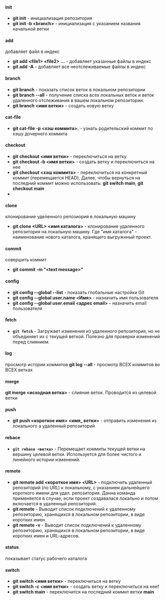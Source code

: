

#### init
- **git init** - инициализация репозитория
- **git init -b \<branch\>** - инициализация с указанием названия начальной ветки



#### add
добавляет файл в индекс
- **git add \<file1\> \<file2\> ...** - добавляет указанные файлы в индекс
- **git add -A** - добавляет все неотслеживаемые файлы в индекс

#### branch
- **git branch** - показать список веток в локальном репозитории
- **git branch --all** - получение списка всех локальных веток и веток удаленного отслеживания в вашем ло­кальном репозитории. 
- **git branch <имя ветки>** - создать новую ветку 

#### cat-file
- **git cat-file -р <хэш коммита>.**  - узнать родительский коммит по хэшу дочернего коммита
#### checkout
- **git checkout <имя ветки>** - переключиться на ветку
- **git checkout -b <имя ветки>** - создать ветку и переключиться на нее
- **git checkout <хэш коммита>** - переключиться на конкретный коммит (перемещается HEAD). Далее, чтобы вернуться на последний коммит можно использовать: **git switch main**, **git checkout main**
- 
#### clone
клонирование уделенного репозиория в локальную машину
- **git clone \<URL\> \<имя каталога\>** -  клонирование удаленного репозитория на локальную машину. Где "имя каталога" - наименование нового каталога, хранящего выгружнный проект.

#### commit
совершить коммит
- **git commit -m "\<text message\>"**

#### config
- **git config --global --list** - показать глобальные настройки Git
- **git config --global user.name <Имя>** - назначить имя пользователя 
- **git config --global user.email <адрес email>** - назначить email пользователя

#### fetch
- **`git fetch`** - Загружает изменения из удаленного репозитория, но не объединяет их с текущей веткой. Полезно для проверки изменений перед слиянием.

#### log
просмотр истории коммитов
**git log --all** - просмотр ВСЕХ коммитов во ВСЕХ ветках

#### merge
**git merge <исходная ветка>** - слияние веток. Проводится из целевой ветки 

#### push
- **git push <короткое имя> <имя_ ветки>** - отправить изменения из локального а удаленный репозиторий 

#### rebace
- **`git rebase <ветка>`** - Перемещает коммиты текущей ветки на вершину целевой ветки. Используется для более чистого и линейного истории изменений.
#### remote
- **git remote add \<короткое имя\> \<URL\>** - подключить удаленный репозиторий (по URL) к локальному, с указанием дальнейшего короткого имени для удал. репозитория. Данна команда применяется в случае, если проект создавалася локально и потом включается в удаленный репозиторий.
- **git remote** - Выводит список подключений к удаленному репоэиторию, хранящихся в локальном репоэитории, в виде коротких имен.
- **git remote -v** - Выводит список подключений к удаленному репоэиторию, хранящихся в локальном репоэитории, в виде коротких имен и URL-aдpecoв.

#### status
показывает статус рабочего каталога
#### switch
- **git switch <имя ветки>** - переключиться на ветку
- **git switch -c <имя ветки>** - создать ветку и переключиться на нееf
- **git switch main**  - переключится на последний коммит ветки **main**

